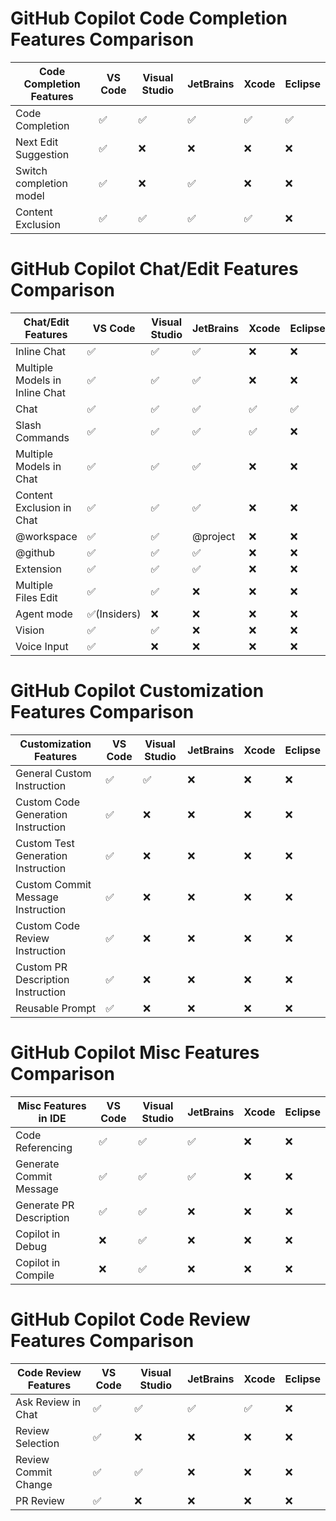 # GitHub Copilot Code Completion Features Comparison

| Code Completion Features | VS Code | Visual Studio | JetBrains | Xcode | Eclipse |
|--------------------------|---------|---------------|-----------|-------|---------|
| Code Completion          | ✅       | ✅             | ✅         | ✅     | ✅       |
| Next Edit Suggestion     | ✅       | ❌             | ❌         | ❌     | ❌       |
| Switch completion model  | ✅       | ❌             | ✅         | ❌     | ❌       |
| Content Exclusion        | ✅       | ✅             | ✅         | ✅     | ❌       |

# GitHub Copilot Chat/Edit Features Comparison

| Chat/Edit Features       | VS Code       | Visual Studio | JetBrains     | Xcode | Eclipse |
|--------------------------|---------------|---------------|---------------|-------|---------|
| Inline Chat              | ✅             | ✅             | ✅             | ❌     | ❌       |
| Multiple Models in Inline Chat | ✅       | ✅             | ✅             | ❌     | ❌       |
| Chat                     | ✅             | ✅             | ✅             | ✅     | ✅       |
| Slash Commands           | ✅             | ✅             | ✅             | ✅     | ❌       |
| Multiple Models in Chat  | ✅             | ✅             | ✅             | ❌     | ❌       |
| Content Exclusion in Chat| ✅             | ✅             | ✅             | ❌     | ❌       |
| @workspace               | ✅             | ✅             | @project        | ❌     | ❌       |
| @github                  | ✅             | ✅             | ✅             | ❌     | ❌       |
| Extension                | ✅             | ✅             | ✅             | ❌     | ❌       |
| Multiple Files Edit      | ✅             | ✅             | ❌             | ❌     | ❌       |
| Agent mode               | ✅(Insiders)   | ❌             | ❌             | ❌     | ❌       |
| Vision                   | ✅             | ✅             | ❌             | ❌     | ❌       |
| Voice Input              | ✅             | ❌             | ❌             | ❌     | ❌       |

# GitHub Copilot Customization Features Comparison

| Customization Features               | VS Code | Visual Studio | JetBrains | Xcode | Eclipse |
|--------------------------------------|---------|---------------|-----------|-------|---------|
| General Custom Instruction           | ✅       | ✅             | ❌         | ❌     | ❌       |
| Custom Code Generation Instruction   | ✅       | ❌             | ❌         | ❌     | ❌       |
| Custom Test Generation Instruction   | ✅       | ❌             | ❌         | ❌     | ❌       |
| Custom Commit Message Instruction    | ✅       | ❌             | ❌         | ❌     | ❌       |
| Custom Code Review Instruction       | ✅       | ❌             | ❌         | ❌     | ❌       |
| Custom PR Description Instruction    | ✅       | ❌             | ❌         | ❌     | ❌       |
| Reusable Prompt                      | ✅       | ❌             | ❌         | ❌     | ❌       |

# GitHub Copilot Misc Features Comparison

| Misc Features in IDE     | VS Code | Visual Studio | JetBrains | Xcode | Eclipse |
|--------------------------|---------|---------------|-----------|-------|---------|
| Code Referencing         | ✅       | ✅             | ✅         | ❌     | ❌       |
| Generate Commit Message  | ✅       | ✅             | ✅         | ❌     | ❌       |
| Generate PR Description  | ✅       | ✅             | ❌         | ❌     | ❌       |
| Copilot in Debug         | ❌       | ✅             | ❌         | ❌     | ❌       |
| Copilot in Compile       | ❌       | ✅             | ❌         | ❌     | ❌       |

# GitHub Copilot Code Review Features Comparison

| Code Review Features     | VS Code | Visual Studio | JetBrains | Xcode | Eclipse |
|--------------------------|---------|---------------|-----------|-------|---------|
| Ask Review in Chat       | ✅       | ✅             | ✅         | ✅     | ❌       |
| Review Selection         | ✅       | ❌             | ❌         | ❌     | ❌       |
| Review Commit Change     | ✅       | ✅             | ❌         | ❌     | ❌       |
| PR Review                | ✅       | ❌             | ❌         | ❌     | ❌       |




